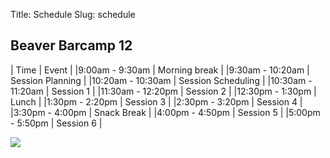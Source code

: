 Title: Schedule
Slug: schedule

## Beaver Barcamp 12

| Time | Event | 
|9:00am - 9:30am | Morning break |
|9:30am - 10:20am | Session Planning |
|10:20am - 10:30am | Session Scheduling |
|10:30am - 11:20am | Session 1 |
|11:30am - 12:20pm | Session 2 |
|12:30pm - 1:30pm | Lunch |
|1:30pm - 2:20pm | Session 3 |
|2:30pm - 3:20pm | Session 4 |
|3:30pm - 4:00pm | Snack Break |
|4:00pm - 4:50pm | Session 5 |
|5:00pm - 5:50pm | Session 6 |

<div class="barcamp-scheduled-speakers">
    <img src="/theme/img/speakers-bbc12.png"/>
